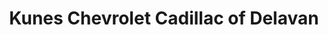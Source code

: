 ---
title: "Kunes Chevrolet Cadillac of Delavan"
url: /delavan/kunes-chevrolet-cadillac-of-delavan/
shop: Autohaus
---
